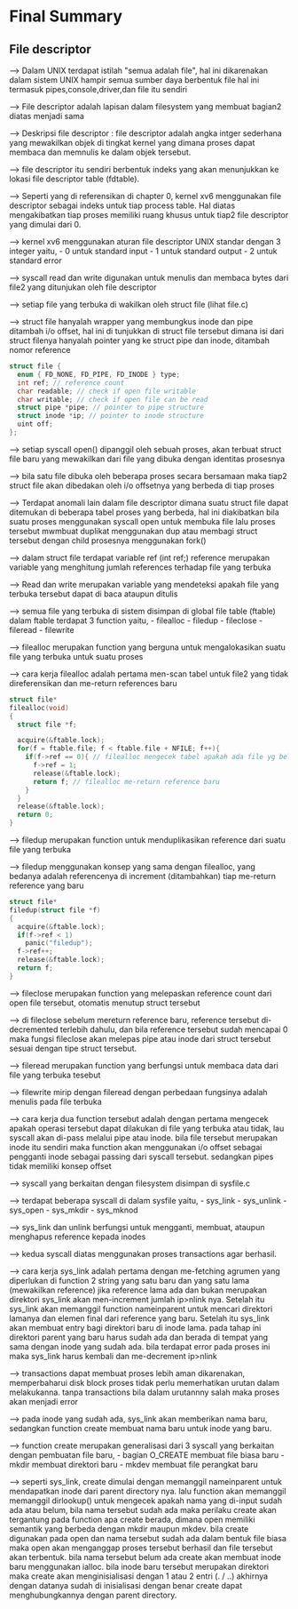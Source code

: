 # Final Summary

## File descriptor

--> Dalam UNIX terdapat istilah "semua adalah file", hal ini dikarenakan dalam sistem UNIX hampir 
semua sumber daya berbentuk file hal ini termasuk pipes,console,driver,dan file itu sendiri 

--> File descriptor adalah lapisan dalam filesystem yang membuat bagian2 diatas menjadi sama 

--> Deskripsi file descriptor : file descriptor adalah angka intger sederhana yang mewakilkan 
objek di tingkat kernel yang dimana proses dapat membaca dan memnulis ke dalam objek tersebut.

--> file descriptor itu sendiri berbentuk indeks yang akan menunjukkan ke lokasi file descriptor 
table (fdtable).

--> Seperti yang di referensikan di chapter 0, kernel xv6 menggunakan file descriptor sebagai 
indeks untuk tiap process table. Hal diatas mengakibatkan tiap proses memiliki ruang khusus 
untuk tiap2 file descriptor yang dimulai dari 0.

--> kernel xv6 menggunakan aturan file descriptor UNIX standar dengan 3 integer yaitu, 
    - 0 untuk standard input 
    - 1 untuk standard output 
    - 2 untuk standard error

--> syscall read dan write digunakan untuk menulis dan membaca bytes dari file2 yang ditunjukan
oleh file descriptor

--> setiap file yang terbuka di wakilkan oleh struct file (lihat file.c)

--> struct file hanyalah wrapper yang membungkus inode dan pipe ditambah i/o offset, hal ini 
di tunjukkan di struct file tersebut dimana isi dari struct filenya hanyalah pointer yang ke 
struct pipe dan inode, ditambah nomor reference

```c
struct file {
  enum { FD_NONE, FD_PIPE, FD_INODE } type;
  int ref; // reference count
  char readable; // check if open file writable
  char writable; // check if open file can be read
  struct pipe *pipe; // pointer to pipe structure
  struct inode *ip; // pointer to inode structure
  uint off;
};
```

--> setiap syscall open() dipanggil oleh sebuah proses, akan terbuat struct file baru yang
mewakilkan dari file yang dibuka dengan identitas prosesnya 

--> bila satu file dibuka oleh beberapa proses secara bersamaan maka tiap2 struct file akan 
dibedakan oleh i/o offsetnya yang berbeda di tiap proses

--> Terdapat anomali lain dalam file descriptor dimana suatu struct file dapat ditemukan di
beberapa tabel proses yang berbeda, hal ini diakibatkan bila suatu proses menggunakan syscall 
open untuk membuka file lalu proses tersebut mwmbuat duplikat menggunakan dup atau membagi struct
tersebut dengan child prosesnya menggunakan fork()

--> dalam struct file terdapat variable ref (int ref;) reference merupakan variable yang 
menghitung jumlah references terhadap file yang terbuka

--> Read dan write merupakan variable yang mendeteksi apakah file yang terbuka tersebut dapat di
baca ataupun ditulis

--> semua file yang terbuka di sistem disimpan di global file table (ftable) dalam ftable 
terdapat 3 function yaitu, 
      - filealloc
      - filedup
      - fileclose
      - fileread
      - filewrite

--> filealloc merupakan function yang berguna untuk mengalokasikan suatu file yang terbuka untuk
suatu proses

--> cara kerja filealloc adalah pertama men-scan tabel untuk file2 yang tidak direferensikan dan
me-return references baru

```c
struct file*
filealloc(void)
{
  struct file *f;

  acquire(&ftable.lock);
  for(f = ftable.file; f < ftable.file + NFILE; f++){
    if(f->ref == 0){ // filealloc mengecek tabel apakah ada file yg belun di-referensikan
      f->ref = 1;
      release(&ftable.lock);
      return f; // filealloc me-return reference baru
    }
  }
  release(&ftable.lock);
  return 0;
}
```

--> filedup merupakan function untuk menduplikasikan reference dari suatu file yang terbuka

--> filedup menggunakan konsep yang sama dengan filealloc, yang bedanya adalah referencenya di
increment (ditambahkan) tiap me-return reference yang baru

```c
struct file*
filedup(struct file *f)
{
  acquire(&ftable.lock);
  if(f->ref < 1)
    panic("filedup");
  f->ref++;
  release(&ftable.lock);
  return f;
}
```

--> fileclose merupakan function yang melepaskan reference count dari open file tersebut,
otomatis menutup struct tersebut

--> di fileclose sebelum mereturn reference baru, reference tersebut di-decremented terlebih 
dahulu, dan bila reference tersebut sudah mencapai 0 maka fungsi fileclose akan melepas pipe
atau inode dari struct tersebut sesuai dengan tipe struct tersebut.

--> fileread merupakan function yang berfungsi untuk membaca data dari file yang
terbuka tesebut

--> filewrite mirip dengan fileread dengan perbedaan fungsinya adalah menulis pada file terbuka

--> cara kerja dua function tersebut adalah dengan pertama mengecek apakah operasi tersebut
dapat dilakukan di file yang terbuka atau tidak, lau syscall akan di-pass melalui pipe atau 
inode. bila file tersebut merupakan inode itu sendiri maka function akan menggunakan i/o offset
sebagai pengganti inode sebagai passing dari syscall tersebut. sedangkan pipes tidak memiliki 
konsep offset

--> syscall yang berkaitan dengan filesystem disimpan di sysfile.c

--> terdapat beberapa syscall di dalam sysfile yaitu,
      - sys_link
      - sys_unlink
      - sys_open
      - sys_mkdir
      - sys_mknod

--> sys_link dan unlink berfungsi untuk mengganti, membuat, ataupun menghapus reference kepada
inodes

--> kedua syscall diatas menggunakan proses transactions agar berhasil. 

--> cara kerja sys_link adalah pertama dengan me-fetching agrumen yang diperlukan di function
2 string yang satu baru dan yang satu lama (mewakilkan reference) jika reference lama ada dan 
bukan merupakan direktori sys_link akan men-increment jumlah ip>nlink nya. Setelah itu sys_link
akan memanggil function nameinparent untuk mencari direktori lamanya dan elemen final dari
reference yang baru. Setelah itu sys_link akan membuat entry bagi direktori baru di inode lama.
pada tahap ini direktori parent yang baru harus sudah ada dan berada di tempat yang sama dengan 
inode yang sudah ada. bila terdapat error pada proses ini maka sys_link harus kembali dan
me-decrement ip>nlink

--> transactions dapat membuat proses lebih aman dikarenakan, memperbaharui disk block proses 
tidak perlu memerhatikan urutan dalam melakukanna. tanpa transactions bila dalam urutannny salah
maka proses akan menjadi error

--> pada inode yang sudah ada, sys_link akan memberikan nama baru, sedangkan function create 
membuat nama baru untuk inode yang baru. 

--> function create merupakan generalisasi dari 3 syscall yang berkaitan dengan pembuatan file 
baru, 
      - bagian O_CREATE membuat file biasa baru
      - mkdir membuat direktori baru
      - mkdev membuat file perangkat baru

--> seperti sys_link, create dimulai dengan memanggil nameinparent untuk mendapatkan inode dari 
parent directory nya. lalu function akan memanggil memanggil dirlookup() untuk mengecek apakah 
nama yang di-input sudah ada atau belum, bila nama tersebut sudah ada maka perilaku create akan
tergantung pada function apa create berada, dimana open memiliki semantik yang berbeda dengan 
mkdir maupun mkdev. bila create digunakan pada open dan nama tersebut sudah ada dalam bentuk 
file biasa maka open akan menganggap proses tersebut berhasil dan file tersebut akan terbentuk.
bila nama tersebut belum ada create akan membuat inode baru menggunakan ialloc. bila inode baru 
tersebut merupakan direktori maka create akan menginisialisasi dengan 1 atau 2 entri (. / ..)
akhirnya dengan datanya sudah di inisialisasi dengan benar create dapat menghubungkannya dengan 
parent directory.












